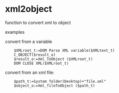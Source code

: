 # xml2object
function to convert xml to object

examples 

convert from a variable 

		$XMLroot_t:=DOM Parse XML variable($XMLtext_t)		
		C_OBJECT($result_o)
		$result_o:=Xml_ToObject ($XMLroot_t)
		DOM CLOSE XML($XMLroot_t)

convert from an xml file:

		$path_t:=System folder(Desktop)+"file.xml"
		$object_o:=Xml_fileToObject ($path_t)
